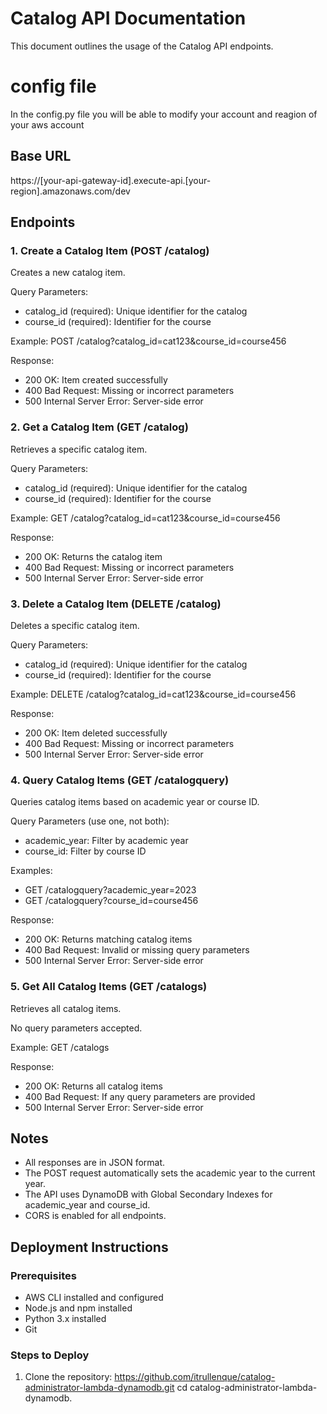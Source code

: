 # Catalog API Documentation

This document outlines the usage of the Catalog API endpoints.

# config file

In the config.py file you will be able to modify your account and reagion of your aws account

## Base URL

https://[your-api-gateway-id].execute-api.[your-region].amazonaws.com/dev

## Endpoints

### 1. Create a Catalog Item (POST /catalog)

Creates a new catalog item.

Query Parameters:

- catalog_id (required): Unique identifier for the catalog
- course_id (required): Identifier for the course

Example: POST /catalog?catalog_id=cat123&course_id=course456

Response:

- 200 OK: Item created successfully
- 400 Bad Request: Missing or incorrect parameters
- 500 Internal Server Error: Server-side error

### 2. Get a Catalog Item (GET /catalog)

Retrieves a specific catalog item.

Query Parameters:

- catalog_id (required): Unique identifier for the catalog
- course_id (required): Identifier for the course

Example: GET /catalog?catalog_id=cat123&course_id=course456

Response:

- 200 OK: Returns the catalog item
- 400 Bad Request: Missing or incorrect parameters
- 500 Internal Server Error: Server-side error

### 3. Delete a Catalog Item (DELETE /catalog)

Deletes a specific catalog item.

Query Parameters:

- catalog_id (required): Unique identifier for the catalog
- course_id (required): Identifier for the course

Example: DELETE /catalog?catalog_id=cat123&course_id=course456

Response:

- 200 OK: Item deleted successfully
- 400 Bad Request: Missing or incorrect parameters
- 500 Internal Server Error: Server-side error

### 4. Query Catalog Items (GET /catalogquery)

Queries catalog items based on academic year or course ID.

Query Parameters (use one, not both):

- academic_year: Filter by academic year
- course_id: Filter by course ID

Examples:

- GET /catalogquery?academic_year=2023
- GET /catalogquery?course_id=course456

Response:

- 200 OK: Returns matching catalog items
- 400 Bad Request: Invalid or missing query parameters
- 500 Internal Server Error: Server-side error

### 5. Get All Catalog Items (GET /catalogs)

Retrieves all catalog items.

No query parameters accepted.

Example: GET /catalogs

Response:

- 200 OK: Returns all catalog items
- 400 Bad Request: If any query parameters are provided
- 500 Internal Server Error: Server-side error

## Notes

- All responses are in JSON format.
- The POST request automatically sets the academic year to the current year.
- The API uses DynamoDB with Global Secondary Indexes for academic_year and course_id.
- CORS is enabled for all endpoints.

## Deployment Instructions

### Prerequisites

- AWS CLI installed and configured
- Node.js and npm installed
- Python 3.x installed
- Git

### Steps to Deploy

1. Clone the repository: https://github.com/itrullenque/catalog-administrator-lambda-dynamodb.git
   cd catalog-administrator-lambda-dynamodb.
